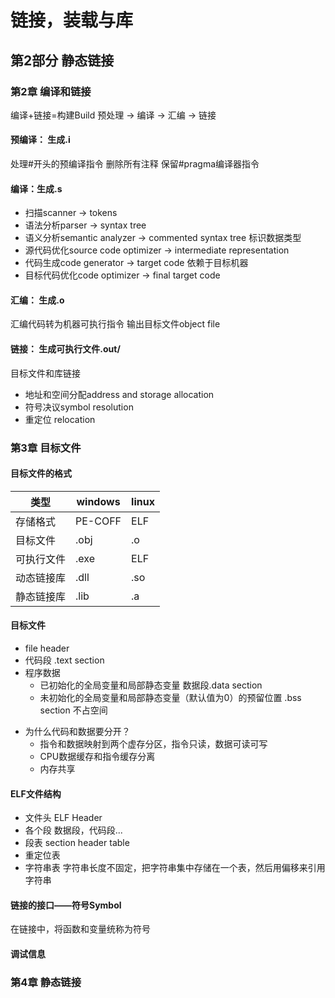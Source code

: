 # 链接，装载与库
## 第2部分 静态链接
### 第2章 编译和链接
编译+链接=构建Build
预处理 -> 编译 -> 汇编 -> 链接
#### 预编译： 生成.i
处理#开头的预编译指令
删除所有注释
保留#pragma编译器指令 
#### 编译：生成.s
* 扫描scanner -> tokens
* 语法分析parser -> syntax tree
* 语义分析semantic analyzer -> commented syntax tree 标识数据类型
* 源代码优化source code optimizer -> intermediate representation
* 代码生成code generator -> target code 依赖于目标机器 
* 目标代码优化code optimizer -> final target code
#### 汇编： 生成.o
汇编代码转为机器可执行指令
输出目标文件object file
#### 链接： 生成可执行文件.out/
目标文件和库链接
* 地址和空间分配address and storage allocation
* 符号决议symbol resolution
* 重定位 relocation
### 第3章 目标文件
#### 目标文件的格式
类型|windows| linux
---|---|---
存储格式|PE-COFF|ELF
目标文件|.obj|.o
可执行文件|.exe|ELF 
动态链接库|.dll|.so
静态链接库|.lib|.a
#### 目标文件
* file header
* 代码段 .text section
* 程序数据 
    * 已初始化的全局变量和局部静态变量 数据段.data section
    * 未初始化的全局变量和局部静态变量（默认值为0）的预留位置 .bss section 不占空间

- 为什么代码和数据要分开？
    * 指令和数据映射到两个虚存分区，指令只读，数据可读可写
    * CPU数据缓存和指令缓存分离
    * 内存共享 
#### ELF文件结构
* 文件头 ELF Header
* 各个段 数据段，代码段...
* 段表 section header table
* 重定位表 
* 字符串表 字符串长度不固定，把字符串集中存储在一个表，然后用偏移来引用字符串
#### 链接的接口——符号Symbol
在链接中，将函数和变量统称为符号

#### 调试信息

### 第4章 静态链接